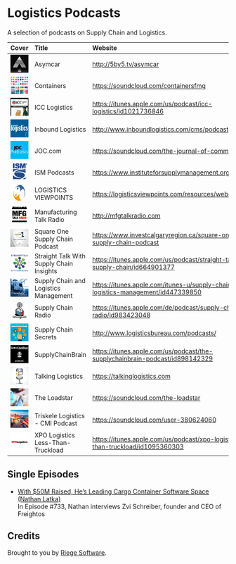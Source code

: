 # Logistics Podcasts

A selection of podcasts on Supply Chain and Logistics.

| Cover | Title | Website |
| :--- |:---| :--- |
| ![Asymcar](cover/asymcar.png) | Asymcar | http://5by5.tv/asymcar |
| ![Containers](cover/containers.png) | Containers | https://soundcloud.com/containersfmg |
| ![ICC Logistics](cover/icc-logistics.png) | ICC Logistics | https://itunes.apple.com/us/podcast/icc-logistics/id1021736846 |
| ![Inbound Logistics](cover/inbound-logistics.png) | Inbound Logistics | http://www.inboundlogistics.com/cms/podcast |
| ![JOC.com ](cover/joc.png) | JOC.com  | https://soundcloud.com/the-journal-of-commerce |
| ![ISM Podcasts](cover/ism-podcasts.png) | ISM Podcasts | https://www.instituteforsupplymanagement.org/Podcasts |
| ![LOGISTICS VIEWPOINTS](cover/logistics-viewpoints.png) | LOGISTICS VIEWPOINTS | https://logisticsviewpoints.com/resources/webcasts/ |
| ![Manufacturing Talk Radio](cover/manufacturing-talk-radio.png) | Manufacturing Talk Radio | http://mfgtalkradio.com |
| ![Square One Supply Chain Podcast](cover/square-one-supply-chain-podcast.png) | Square One Supply Chain Podcast | https://www.investcalgaryregion.ca/square-one-supply-chain-podcast |
| ![Straight Talk With Supply Chain Insights](cover/straight-talk-with-supply-chain-insights.png) | Straight Talk With Supply Chain Insights | https://itunes.apple.com/us/podcast/straight-talk-supply-chain/id664901377 |
| ![Supply Chain and Logistics Management](cover/supply-chain-and-logistics-management.png) | Supply Chain and Logistics Management | https://itunes.apple.com/itunes-u/supply-chain-logistics-management/id447339850 |
| ![Supply Chain Radio](cover/supply-chain-radio.png) | Supply Chain Radio | https://itunes.apple.com/de/podcast/supply-chain-radio/id983423048 |
| ![Supply Chain Secrets](cover/supply-chain-secrets.png) | Supply Chain Secrets | http://www.logisticsbureau.com/podcasts/ |
| ![SupplyChainBrain](cover/supplychainbrain.png) | SupplyChainBrain | https://itunes.apple.com/us/podcast/the-supplychainbrain-podcast/id898142329 |
| ![Talking Logistics](cover/talking-logistics.png) | Talking Logistics | https://talkinglogistics.com |
| ![The Loadstar](cover/the-loadstar.png) | The Loadstar | https://soundcloud.com/the-loadstar |
| ![Triskele Logistics - CMI Podcast](cover/triskele-logistics.png) | Triskele Logistics - CMI Podcast | https://soundcloud.com/user-380624060 |
| ![XPO Logistics Less-Than-Truckload](cover/xpo-logistics.png) | XPO Logistics Less-Than-Truckload | https://itunes.apple.com/us/podcast/xpo-logistics-less-than-truckload/id1095360303 |

## Single Episodes

* [With $50M Raised, He’s Leading Cargo Container Software Space (Nathan Latka)](http://nathanlatka.com/thetop733)  
In Episode #733, Nathan interviews Zvi Schreiber, founder and CEO of Freightos

## Credits

Brought to you by [Riege Software](https://www.riege.com).
